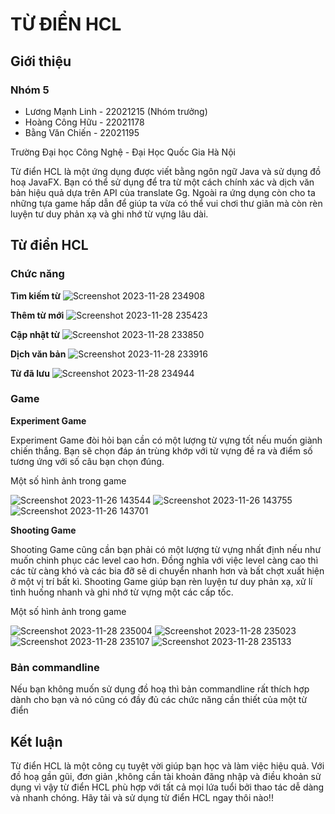 # TỪ ĐIỂN HCL
## Giới thiệu 
### Nhóm 5
- Lương Mạnh Linh - 22021215 (Nhóm trưởng)
- Hoàng Công Hữu - 22021178
- Bằng Văn Chiến - 22021195
  
Trường Đại học Công Nghệ - Đại Học Quốc Gia Hà Nội 

Từ điển HCL là một ứng dụng được viết bằng ngôn ngữ Java và sử dụng đồ hoạ JavaFX. Bạn có thể sử dụng để tra từ một cách chính xác và dịch văn bản hiệu quả dựa trên API của translate Gg. Ngoài ra ứng dụng còn cho ta những tựa game hấp dẫn để giúp ta vừa có thể vui chơi thư giãn mà còn rèn luyện tư duy phản xạ và ghi nhớ từ vựng lâu dài.

## Từ điển HCL
### Chức năng 
**Tìm kiếm từ**
  ![Screenshot 2023-11-28 234908](https://github.com/LuongManhLinh/OOP-PROJECT/assets/127939164/46f71d87-7ab9-43d0-8cb8-c4e6825f8dc5)

**Thêm từ mới**
  ![Screenshot 2023-11-28 235423](https://github.com/LuongManhLinh/OOP-PROJECT/assets/127939164/4015abd6-9475-4e0a-8a38-413e12be2634)

**Cập nhật từ**
  ![Screenshot 2023-11-28 233850](https://github.com/LuongManhLinh/OOP-PROJECT/assets/127939164/25a493b6-82ec-4a83-926a-4c49f3b159c8)

**Dịch văn bản**
  ![Screenshot 2023-11-28 233916](https://github.com/LuongManhLinh/OOP-PROJECT/assets/127939164/055ad125-beec-4a86-95f9-ac064bdef5ea)

**Từ đã lưu**
  ![Screenshot 2023-11-28 234944](https://github.com/LuongManhLinh/OOP-PROJECT/assets/127939164/67ec8c56-d094-4b13-bfdd-ccae4517b89d)
### Game 
**Experiment Game**

  Experiment Game đòi hỏi bạn cần có một lượng từ vựng tốt nếu muốn giành chiến thắng. Bạn sẽ chọn đáp án trùng khớp với từ vựng đề ra và điểm số tương ứng với số câu bạn chọn đúng.

  Một số hình ảnh trong game

  ![Screenshot 2023-11-26 143544](https://github.com/LuongManhLinh/OOP-PROJECT/assets/127939164/bd021423-1e39-4bff-86fd-d3b67b8c5e8e)
  ![Screenshot 2023-11-26 143755](https://github.com/LuongManhLinh/OOP-PROJECT/assets/127939164/1d5a4e39-2438-4569-ab78-a075a630920d)
  ![Screenshot 2023-11-26 143701](https://github.com/LuongManhLinh/OOP-PROJECT/assets/127939164/23f115bd-fce4-4615-8d10-a94633e75e96)


**Shooting Game**

  Shooting Game cũng cần bạn phải có một lượng từ vựng nhất định nếu như muốn chinh phục các level cao hơn. Đồng nghĩa với việc level càng cao thì các từ càng khó và các bia đỡ sẽ di chuyển nhanh hơn và bất chợt xuất hiện ở một vị trí bất kì. Shooting Game giúp bạn rèn luyện tư duy phản xạ, xử lí tình huống nhanh và ghi nhớ từ vựng một các cấp tốc.

  Một số hình ảnh trong game

  ![Screenshot 2023-11-28 235004](https://github.com/LuongManhLinh/OOP-PROJECT/assets/127939164/e41af827-95a2-4d66-9c00-f2ab85d2b85f)
  ![Screenshot 2023-11-28 235023](https://github.com/LuongManhLinh/OOP-PROJECT/assets/127939164/6be79f97-5a5e-4f17-a692-aca558195267)
  ![Screenshot 2023-11-28 235107](https://github.com/LuongManhLinh/OOP-PROJECT/assets/127939164/86554857-39e5-4a6c-880a-2e9ba4e12c32)
  ![Screenshot 2023-11-28 235133](https://github.com/LuongManhLinh/OOP-PROJECT/assets/127939164/8f5aa53f-4c5e-4423-995d-8fac4d53528c)




### Bản commandline
Nếu bạn không muốn sử dụng đồ hoạ thì bản commandline rất thích hợp dành cho bạn và nó cũng có đầy đủ các chức năng cần thiết của một từ điển

## Kết luận 
  Từ điển HCL là một công cụ tuyệt vời giúp bạn học và làm việc hiệu quả. Với đồ hoạ gần gũi, đơn giản ,không cần tài khoản đăng nhập và điều khoản sử dụng vì vậy từ điển HCL phù hợp với tất cả mọi lứa tuổi bởi thao tác dễ dàng và nhanh chóng. Hãy tải và sử dụng từ điển HCL ngay thôi nào!!


